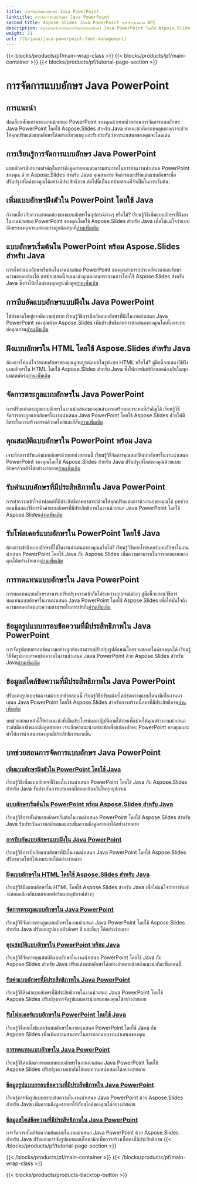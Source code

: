 ```yaml
---
title: การจัดการแบบอักษร Java PowerPoint
linktitle: การจัดการแบบอักษร Java PowerPoint
second_title: Aspose.Slides Java PowerPoint การประมวลผล API
description: ค้นพบบทช่วยสอนการจัดการแบบอักษร Java PowerPoint โดยใช้ Aspose.Slides สำหรับ Java เรียนรู้เทคนิคการฝัง การบีบอัด และการปรับแต่งเพื่อปรับปรุงการนำเสนอ
weight: 21
url: /th/java/java-powerpoint-font-management/
---
```


{{< blocks/products/pf/main-wrap-class >}}
{{< blocks/products/pf/main-container >}}
{{< blocks/products/pf/tutorial-page-section >}}

# การจัดการแบบอักษร Java PowerPoint

## การแนะนำ

ปลดล็อกศักยภาพของงานนำเสนอ PowerPoint ของคุณด้วยบทช่วยสอนการจัดการแบบอักษร Java PowerPoint โดยใช้ Aspose.Slides สำหรับ Java คำแนะนำที่ครอบคลุมของเราจะช่วยให้คุณปรับแต่งแบบอักษรได้อย่างเชี่ยวชาญ และรับประกันว่าการนำเสนอของคุณจะโดดเด่น

## การเรียนรู้การจัดการแบบอักษร Java PowerPoint

แบบอักษรมีบทบาทสำคัญในการดึงดูดสายตาและความสามารถในการอ่านงานนำเสนอ PowerPoint ของคุณ ด้วย Aspose.Slides สำหรับ Java คุณสามารถจัดการและปรับแต่งแบบอักษรเพื่อปรับปรุงสไลด์ของคุณได้อย่างมีประสิทธิภาพ ต่อไปนี้เป็นบทช่วยสอนที่จำเป็นในการเริ่มต้น:

## เพิ่มแบบอักษรฝังตัวใน PowerPoint โดยใช้ Java
 กังวลเกี่ยวกับความสอดคล้องของแบบอักษรในอุปกรณ์ต่างๆ หรือไม่? เรียนรู้วิธีเพิ่มแบบอักษรที่ฝังลงในงานนำเสนอ PowerPoint ของคุณโดยใช้ Aspose.Slides สำหรับ Java เพื่อให้แน่ใจว่าแบบอักษรของคุณจะแสดงอย่างถูกต้องทุกที่[อ่านเพิ่มเติม](./add-embedded-fonts-powerpoint-java/)

## แบบอักษรเริ่มต้นใน PowerPoint พร้อม Aspose.Slides สำหรับ Java
การตั้งค่าแบบอักษรเริ่มต้นในงานนำเสนอ PowerPoint ของคุณสามารถประหยัดเวลาและรักษาความสอดคล้องได้ บทช่วยสอนนี้จะแนะนำคุณตลอดกระบวนการโดยใช้ Aspose.Slides สำหรับ Java ซึ่งทำให้สไลด์ของคุณดูน่าดึงดูด[อ่านเพิ่มเติม](./default-fonts-powerpoint/)

## การบีบอัดแบบอักษรแบบฝังใน Java PowerPoint
 ไฟล์ขนาดใหญ่อาจมีความยุ่งยาก เรียนรู้วิธีการบีบอัดแบบอักษรที่ฝังในงานนำเสนอ Java PowerPoint ของคุณด้วย Aspose.Slides เพิ่มประสิทธิภาพการนำเสนอของคุณโดยไม่กระทบต่อคุณภาพ[อ่านเพิ่มเติม](./embedded-font-compression-java-powerpoint/)

## ฝังแบบอักษรใน HTML โดยใช้ Aspose.Slides สำหรับ Java
 ต้องการให้แน่ใจว่าแบบอักษรของคุณดูสมบูรณ์แบบในรูปแบบ HTML หรือไม่? คู่มือนี้จะแสดงวิธีฝังแบบอักษรใน HTML โดยใช้ Aspose.Slides สำหรับ Java ซึ่งให้การพิมพ์ที่สอดคล้องกันในทุกแพลตฟอร์ม[อ่านเพิ่มเติม](./embed-fonts-in-html/)

## จัดการตระกูลแบบอักษรใน Java PowerPoint
 การปรับแต่งตระกูลแบบอักษรในงานนำเสนอของคุณสามารถสร้างผลกระทบที่สำคัญได้ เรียนรู้วิธีจัดการตระกูลแบบอักษรในงานนำเสนอ Java PowerPoint โดยใช้ Aspose.Slides ช่วยให้มีอิสระในการสร้างสรรค์ด้วยสไตล์และสีสัน[อ่านเพิ่มเติม](./manage-font-family-java-powerpoint/)

## คุณสมบัติแบบอักษรใน PowerPoint พร้อม Java
 เจาะลึกการปรับแต่งแบบอักษรด้วยบทช่วยสอนนี้ เรียนรู้วิธีจัดการคุณสมบัติแบบอักษรในงานนำเสนอ PowerPoint ของคุณโดยใช้ Aspose.Slides สำหรับ Java ปรับปรุงสไลด์ของคุณด้วยแบบอักษรส่วนตัวได้อย่างง่ายดาย[อ่านเพิ่มเติม](./font-properties-powerpoint-java/)

## รับค่าแบบอักษรที่มีประสิทธิภาพใน Java PowerPoint
 การทำความเข้าใจค่าฟอนต์ที่มีประสิทธิภาพสามารถช่วยให้คุณปรับแต่งการนำเสนอของคุณได้ บทช่วยสอนนี้แสดงวิธีการดึงค่าแบบอักษรที่มีประสิทธิภาพในงานนำเสนอ Java PowerPoint โดยใช้ Aspose.Slides[อ่านเพิ่มเติม](./get-effective-font-values-java-powerpoint/)

## รับโฟลเดอร์แบบอักษรใน PowerPoint โดยใช้ Java
 ต้องการเข้าถึงแบบอักษรที่ใช้ในงานนำเสนอของคุณหรือไม่? เรียนรู้วิธีแยกโฟลเดอร์แบบอักษรในงานนำเสนอ PowerPoint โดยใช้ Java กับ Aspose.Slides เพิ่มความสามารถในการออกแบบของคุณได้อย่างง่ายดาย[อ่านเพิ่มเติม](./get-fonts-folders-powerpoint-java/)

## การทดแทนแบบอักษรใน Java PowerPoint
 การทดแทนแบบอักษรสามารถปรับปรุงความเข้ากันได้ระหว่างอุปกรณ์ต่างๆ คู่มือนี้จะสอนวิธีการทดแทนแบบอักษรในงานนำเสนอ Java PowerPoint โดยใช้ Aspose.Slides เพื่อให้มั่นใจถึงความสอดคล้องและความสามารถในการเข้าถึง[อ่านเพิ่มเติม](./fonts-substitution-java-powerpoint/)

## ข้อมูลรูปแบบกรอบข้อความที่มีประสิทธิภาพใน Java PowerPoint
 การจัดรูปแบบกรอบข้อความอย่างถูกต้องสามารถปรับปรุงรูปลักษณ์โดยรวมของสไลด์ของคุณได้ เรียนรู้วิธีจัดรูปแบบกรอบข้อความในงานนำเสนอ Java PowerPoint ด้วย Aspose.Slides สำหรับ Java[อ่านเพิ่มเติม](./effective-text-frame-format-data-java-powerpoint/)

## ข้อมูลสไตล์ข้อความที่มีประสิทธิภาพใน Java PowerPoint
 ปรับแต่งรูปแบบข้อความด้วยบทช่วยสอนนี้ เรียนรู้วิธีปรับแต่งสไตล์ข้อความแบบไดนามิกในงานนำเสนอ Java PowerPoint โดยใช้ Aspose.Slides สำหรับการสร้างเนื้อหาที่มีประสิทธิภาพ[อ่านเพิ่มเติม](./effective-text-style-data-java-powerpoint/)

บทช่วยสอนเหล่านี้ให้คำแนะนำที่เป็นประโยชน์และปฏิบัติตามได้ง่ายเพื่อช่วยให้คุณสร้างงานนำเสนอระดับมืออาชีพและดึงดูดสายตา เจาะลึกคำแนะนำแต่ละข้อเพื่อแปลงทักษะ PowerPoint ของคุณและทำให้การนำเสนอของคุณมีประสิทธิภาพมากขึ้น
## บทช่วยสอนการจัดการแบบอักษร Java PowerPoint
### [เพิ่มแบบอักษรฝังตัวใน PowerPoint โดยใช้ Java](./add-embedded-fonts-powerpoint-java/)
เรียนรู้วิธีเพิ่มแบบอักษรที่ฝังลงในงานนำเสนอ PowerPoint โดยใช้ Java กับ Aspose.Slides สำหรับ Java รับประกันการแสดงผลที่สอดคล้องกันในทุกอุปกรณ์
### [แบบอักษรเริ่มต้นใน PowerPoint พร้อม Aspose.Slides สำหรับ Java](./default-fonts-powerpoint/)
เรียนรู้วิธีการตั้งค่าแบบอักษรเริ่มต้นในงานนำเสนอ PowerPoint โดยใช้ Aspose.Slides สำหรับ Java รับประกันความสม่ำเสมอและเพิ่มความดึงดูดสายตาได้อย่างง่ายดาย
### [การบีบอัดแบบอักษรแบบฝังใน Java PowerPoint](./embedded-font-compression-java-powerpoint/)
เรียนรู้วิธีการบีบอัดแบบอักษรที่ฝังในงานนำเสนอ Java PowerPoint โดยใช้ Aspose.Slides ปรับขนาดไฟล์ให้เหมาะสมได้อย่างง่ายดาย
### [ฝังแบบอักษรใน HTML โดยใช้ Aspose.Slides สำหรับ Java](./embed-fonts-in-html/)
เรียนรู้วิธีฝังแบบอักษรใน HTML โดยใช้ Aspose.Slides สำหรับ Java เพื่อให้แน่ใจว่าการพิมพ์จะสอดคล้องกันบนแพลตฟอร์มและอุปกรณ์ต่างๆ
### [จัดการตระกูลแบบอักษรใน Java PowerPoint](./manage-font-family-java-powerpoint/)
เรียนรู้วิธีจัดการตระกูลแบบอักษรในงานนำเสนอ Java PowerPoint โดยใช้ Aspose.Slides สำหรับ Java ปรับแต่งรูปแบบตัวอักษร สี และอื่นๆ ได้อย่างง่ายดาย
### [คุณสมบัติแบบอักษรใน PowerPoint พร้อม Java](./font-properties-powerpoint-java/)
เรียนรู้วิธีจัดการคุณสมบัติแบบอักษรในงานนำเสนอ PowerPoint โดยใช้ Java กับ Aspose.Slides สำหรับ Java ปรับแต่งแบบอักษรได้อย่างง่ายดายด้วยคำแนะนำทีละขั้นตอนนี้
### [รับค่าแบบอักษรที่มีประสิทธิภาพใน Java PowerPoint](./get-effective-font-values-java-powerpoint/)
เรียนรู้วิธีดึงค่าแบบอักษรที่มีประสิทธิภาพในงานนำเสนอ Java PowerPoint โดยใช้ Aspose.Slides ปรับปรุงการจัดรูปแบบการนำเสนอของคุณได้อย่างง่ายดาย
### [รับโฟลเดอร์แบบอักษรใน PowerPoint โดยใช้ Java](./get-fonts-folders-powerpoint-java/)
เรียนรู้วิธีแยกโฟลเดอร์แบบอักษรในงานนำเสนอ PowerPoint โดยใช้ Java กับ Aspose.Slides เพื่อเพิ่มความสามารถในการออกแบบงานนำเสนอของคุณ
### [การทดแทนแบบอักษรใน Java PowerPoint](./fonts-substitution-java-powerpoint/)
เรียนรู้วิธีดำเนินการทดแทนแบบอักษรในงานนำเสนอ Java PowerPoint โดยใช้ Aspose.Slides ปรับปรุงความเข้ากันได้และความสม่ำเสมอได้อย่างง่ายดาย
### [ข้อมูลรูปแบบกรอบข้อความที่มีประสิทธิภาพใน Java PowerPoint](./effective-text-frame-format-data-java-powerpoint/)
เรียนรู้การจัดรูปแบบกรอบข้อความในงานนำเสนอ Java PowerPoint ด้วย Aspose.Slides สำหรับ Java เพิ่มความดึงดูดสายตาให้กับสไลด์ของคุณได้อย่างง่ายดาย
### [ข้อมูลสไตล์ข้อความที่มีประสิทธิภาพใน Java PowerPoint](./effective-text-style-data-java-powerpoint/)
การจัดการสไตล์ข้อความต้นแบบในงานนำเสนอ Java PowerPoint ด้วย Aspose.Slides สำหรับ Java ปรับแต่งการจัดรูปแบบแบบไดนามิกเพื่อการสร้างเนื้อหาที่มีประสิทธิภาพ
{{< /blocks/products/pf/tutorial-page-section >}}

{{< /blocks/products/pf/main-container >}}
{{< /blocks/products/pf/main-wrap-class >}}

{{< blocks/products/products-backtop-button >}}
